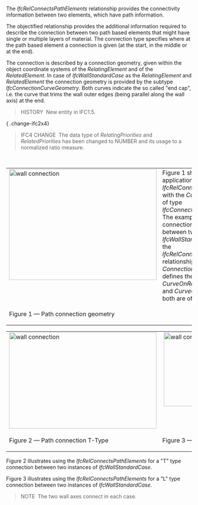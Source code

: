 The _IfcRelConnectsPathElements_ relationship provides the connectivity information between two elements, which have path information.

The objectified relationship provides the additional information required to describe the connection between two path based elements that might have single or multiple layers of material. The connection type specifies where at the path based element a connection is given (at the start, in the middle or at the end).

The connection is described by a connection geometry, given within the object coordinate systems of the _RelatingElement_ and of the _RelatedElement_. In case of _IfcWallStandardCase_ as the _RelatingElement_ and _RelatedElement_ the connection geometry is provided by the subtype _IfcConnectionCurveGeometry_. Both curves indicate the so called "end cap", i.e. the curve that trims the wall outer edges (being parallel along the wall axis) at the end.

> HISTORY&nbsp; New entity in IFC1.5.

{ .change-ifc2x4}
> IFC4 CHANGE&nbsp; The data type of _RelatingPriorities_ and _RelatedPriorities_ has been changed to NUMBER and its usage to a normalized ratio measure.

&nbsp;

<table cellpadding="2" cellspacing="2">
      <tr valign="top">
        <td valign="top" align="left" width="410">
          <img src="../../../figures/IfcRelConnectsPathElements-fig1.png" alt="wall connection" width="400" height="300" border="0">
        </td>
				<td>Figure 1 shows the application of
      <em>IfcRelConnectsPathElements</em> with the
      <em>ConnectionGeometry</em> of type
      <em>IfcConnectionCurveGeometry</em>. The example shows the
      connection relationship between two instances of
      <em>IfcWallStandardCase</em> using the
      <em>IfcRelConnectsPathElements</em> relationship. The
      <em>ConnectionCurveGeometry</em> defines the
      <em>CurveOnReleatingElement</em> and
      <em>CurveOnRelatedElement</em>, both are of type
      <em>IfcPolyline</em>.</td>
      </tr>
      <tr>
        <td>
          <p class="figure">Figure 1 &mdash; Path connection geometry</p>
        </td>
        <td></td>
      </tr>
    </table>

<table cellpadding="2" cellspacing="2">
      <tr valign="top">
        <td valign="top" align="left" width="410">
          <img src="../../../figures/IfcRelConnectsPathElements-fig3.png" alt="wall connection" width="400" height="260" border="0">
        </td>
        <td valign="top" align="left">
          &nbsp;<img src="../../../figures/IfcRelConnectsPathElements-fig2.png" alt="wall connection" width="320" height="200" border="0">
        </td>
      </tr>
      <tr valign="top">
        <td valign="top" align="left" width="410">
          <p class="figure">Figure 2 &mdash; Path connection T-Type</p>
        </td>
        <td valign="top" align="left" width="400">
          <p class="figure">Figure 3 &mdash; Path connection L-Type</p>
        </td>
      </tr>
    </table>

Figure 2 illustrates using the _IfcRelConnectsPathElements_ for a "T" type connection between two instances of _IfcWallStandardCase_.

Figure 3 illustrates using the _IfcRelConnectsPathElements_ for a "L" type connection between two instances of _IfcWallStandardCase_.

> NOTE&nbsp; The two wall axes connect in each case.